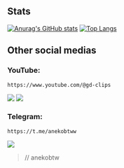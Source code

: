 ## Stats
[![Anurag's GitHub stats](https://github-readme-stats.vercel.app/api?username=anekobtw&show_icons=true&theme=dracula)](https://github.com/anuraghazra/github-readme-stats)
[![Top Langs](https://github-readme-stats.vercel.app/api/top-langs/?username=anekobtw&theme=dracula)](https://github.com/anuraghazra/github-readme-stats)

## Other social medias
### **YouTube:**
`https://www.youtube.com/@gd-clips`

<img src="https://img.shields.io/badge/Subscribers-3.56k-red"> <img src="https://img.shields.io/badge/Views-820k-yellow">

### **Telegram:**
`https://t.me/anekobtww`

<img src="https://img.shields.io/badge/Subscribers-27-red">



> // anekobtw

